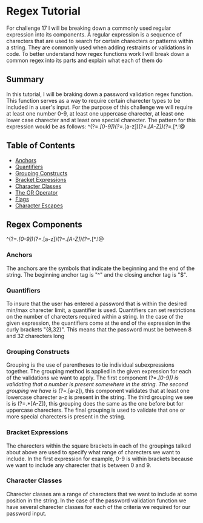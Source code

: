 # Regex Tutorial
For challenge 17 I will be breaking down a commonly used regular expression into its components. A regular expression is a sequence of charecters that are used to search for certain charecters or patterns within a string. They are commonly used when adding restraints or validations in code. To better understand how regex functions work I will break down a common regex into its parts and explain what each of them do


## Summary

In this tutorial, I will be braking down a password validation regex function. This function serves as a way to require certain charecter types to be included in a user's input. For the purpose of this challenge we will require at least one number 0-9, at least one uppercase charecter, at least one lower case charecter and at least one special charecter. The pattern for this expression would be as follows:
^(?=.*[0-9])(?=.*[a-z])(?=.*[A-Z])(?=.*[*.!@$%^&(){}[]:;<>,.?/~_+-=|\]).{8,32}$

## Table of Contents

- [Anchors](#anchors)
- [Quantifiers](#quantifiers)
- [Grouping Constructs](#grouping-constructs)
- [Bracket Expressions](#bracket-expressions)
- [Character Classes](#character-classes)
- [The OR Operator](#the-or-operator)
- [Flags](#flags)
- [Character Escapes](#character-escapes)

## Regex Components
^(?=.*[0-9])(?=.*[a-z])(?=.*[A-Z])(?=.*[*.!@$%^&(){}[]:;<>,.?/~_+-=|\]).{8,32}$
### Anchors
The anchors are the symbols that indicate the beginning and the end of the string. The beginning anchor tag is "^" and the closing anchor tag is "$". 
### Quantifiers
To insure that the user has entered a password that is within the desired min/max charecter limit, a quantifier is used. Quantifiers can set restrictions on the number of charecters required within a string. In the case of the given expression, the quantifiers come at the end of the expression in the curly brackets "{8,32}". This means that the password must be between 8 and 32 charecters long

### Grouping Constructs
Grouping is the use of parentheses to tie individual subexpressions together. The grouping method is applied in the given expression for each of the validations we want to apply. The first component (?=.*[0-9]) is validating that a number is present somewhere in the string. The second grouping we have is (?=.*[a-z]), this component validates that at least one lowercase charecter a-z is present in the string. The third grouping we see is is (?=.*[A-Z]), this grouping does the same as the one before but for uppercase charecters. The final grouping is used to validate that one or more special charecters is present in the string.

### Bracket Expressions

The charecters within the square brackets in each of the groupings talked about above are used to specify what range of charecters we want to include. In the first expression for example, 0-9 is within brackets because we want to include any charecter that is between 0 and 9. 

### Character Classes
Charecter classes are a range of charecters that we want to include at some position in the string. In the case of the password validation function we have several charecter classes for each of the criteria we required for our password input.
